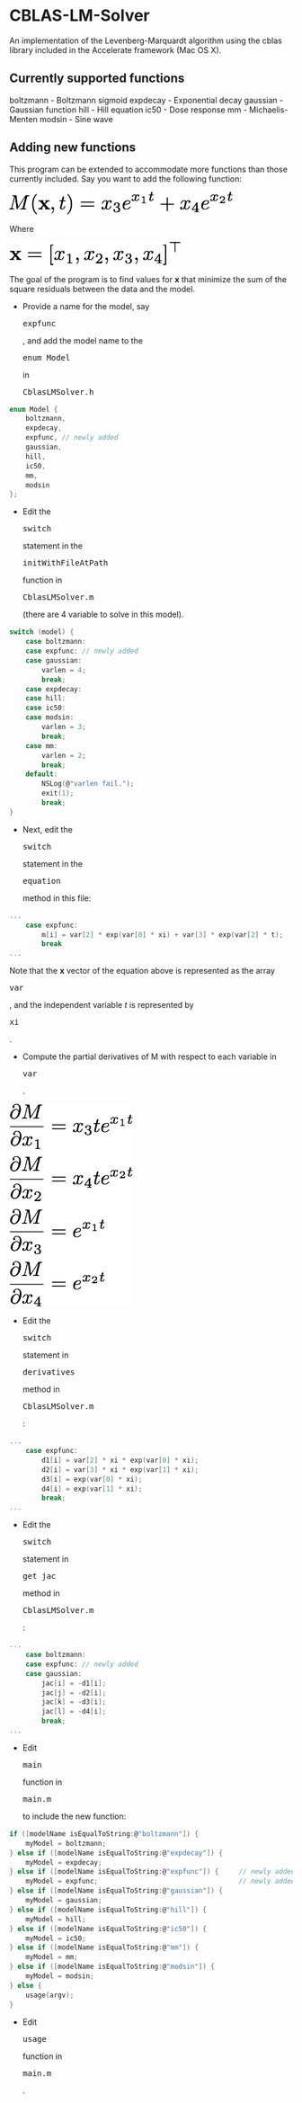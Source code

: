 # CBLAS-LM-Solver

An implementation of the Levenberg-Marquardt algorithm using the cblas library included in the Accelerate framework (Mac OS X).

## Currently supported functions

boltzmann - Boltzmann sigmoid
expdecay  - Exponential decay
gaussian  - Gaussian function
hill      - Hill equation
ic50      - Dose response
mm        - Michaelis-Menten
modsin    - Sine wave


## Adding new functions

This program can be extended to accommodate more functions than those currently included.
Say you want to add the following function:

![model](images/model.png)

Where

![params](images/params.png)

The goal of the program is to find values for **x** that minimize the sum of the square residuals between the data and the model.

* Provide a name for the model, say <pre>expfunc</pre>, and add the model name to the <pre>enum Model</pre> in <pre>CblasLMSolver.h</pre>

```c
enum Model {
    boltzmann,
    expdecay,
    expfunc, // newly added
    gaussian,
    hill,
    ic50,
    mm,
    modsin
};
```

* Edit the <pre>switch</pre> statement in the <pre>initWithFileAtPath</pre> function in <pre>CblasLMSolver.m</pre> (there are 4 variable to solve in this model).

```c
switch (model) {
    case boltzmann:
    case expfunc: // newly added
    case gaussian:
        varlen = 4;
        break;
    case expdecay:
    case hill:
    case ic50:
    case modsin:
        varlen = 3;
        break;
    case mm:
        varlen = 2;
        break;
    default:
        NSLog(@"varlen fail.");
        exit(1);
        break;
}
```

* Next, edit the <pre>switch</pre> statement in the <pre>equation</pre> method in this file:

```c
...
    case expfunc:
        m[i] = var[2] * exp(var[0] * xi) + var[3] * exp(var[2] * t);
        break
...
```
Note that the **x** vector of the equation above is represented as the array <pre>var</pre>, and the independent variable _t_ is represented by <pre>xi</pre>.

* Compute the partial derivatives of M with respect to each variable in <pre>var</pre>.

![derivatives](images/derivatives.png)

* Edit the <pre>switch</pre> statement in <pre>derivatives</pre> method in <pre>CblasLMSolver.m</pre>:

```c
...
    case expfunc:
        d1[i] = var[2] * xi * exp(var[0] * xi);
        d2[i] = var[3] * xi * exp(var[1] * xi);
        d3[i] = exp(var[0] * xi);
        d4[i] = exp(var[1] * xi);
        break;
...
```

* Edit the <pre>switch</pre> statement in <pre>get_jac</pre> method in <pre>CblasLMSolver.m</pre>:

```c
...
    case boltzmann:
    case expfunc: // newly added
    case gaussian:
        jac[i] = -d1[i];
        jac[j] = -d2[i];
        jac[k] = -d3[i];
        jac[l] = -d4[i];
        break;
...
```

* Edit <pre>main</pre> function in <pre>main.m</pre> to include the new function:

```c
if ([modelName isEqualToString:@"boltzmann"]) {
    myModel = boltzmann;
} else if ([modelName isEqualToString:@"expdecay"]) {
    myModel = expdecay;
} else if ([modelName isEqualToString:@"expfunc"]) {     // newly added
    myModel = expfunc;                                   // newly added
} else if ([modelName isEqualToString:@"gaussian"]) {
    myModel = gaussian;
} else if ([modelName isEqualToString:@"hill"]) {
    myModel = hill;
} else if ([modelName isEqualToString:@"ic50"]) {
    myModel = ic50;
} else if ([modelName isEqualToString:@"mm"]) {
    myModel = mm;
} else if ([modelName isEqualToString:@"modsin"]) {
    myModel = modsin;
} else {
    usage(argv);
}
```

* Edit <pre>usage</pre> function in <pre>main.m</pre>.
